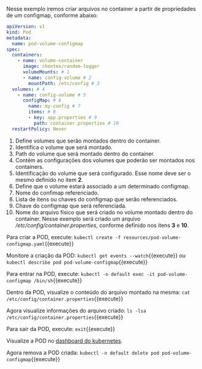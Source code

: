 Nesse exemplo iremos criar arquivos no container a partir de propriedades de um configmap, conforme abaixo:

```yaml
apiVersion: v1
kind: Pod
metadata:
  name: pod-volume-configmap
spec:
  containers:
    - name: volume-container
      image: chentex/random-logger
      volumeMounts: # 1
      - name: config-volume # 2
        mountPath: /etc/config # 3
  volumes: # 4
    - name: config-volume # 5
      configMap: # 6
        name: my-config # 7
        items: # 8
        - key: app.properties # 9
          path: container.properties # 10
  restartPolicy: Never
```

1. Define volumes que serão montados dentro do container.
2. Identifica o volume que será montado.
3. Path do volume que será montado dentro do container.
4. Contém as configurações dos volumes que poderão ser montados nos containers.
5. Identificação do volume que será configurado. Esse nome deve ser o mesmo definido no item **2**.
6. Define que o volume estará associado a um determinado configmap.
7. Nome do confimap referenciado.
8. Lista de itens ou chaves do configmap que serão referenciados.
9. Chave do configmap que será referenciada.
10. Nome do arquivo físico que será criado no volume montado dentro do container. Nesse exemplo será criado um arquivo */etc/config/container.properties*, conforme definido nos itens **3** e **10**.

Para criar a POD, execute: `kubectl create -f resources/pod-volume-configmap.yaml`{{execute}}

Monitore a criação da POD:
`kubectl get events --watch`{{execute}} ou `kubectl describe pod pod-volume-configmap`{{execute}}

Para entrar na POD, execute: `kubectl -n default exec -it pod-volume-configmap /bin/sh`{{execute}}

Dentro da POD, visualize o conteúdo do arquivo montado na mesma: `cat /etc/config/container.properties`{{execute}}

Agora visualize informações do arquivo criado: `ls -lsa /etc/config/container.properties`{{execute}}

Para sair da POD, execute: `exit`{{execute}}

Visualize a POD no [dashboard do kubernetes](https://[[HOST_SUBDOMAIN]]-30000-[[KATACODA_HOST]].environments.katacoda.com/).

Agora remova a POD criada: `kubectl -n default delete pod pod-volume-configmap`{{execute}}
